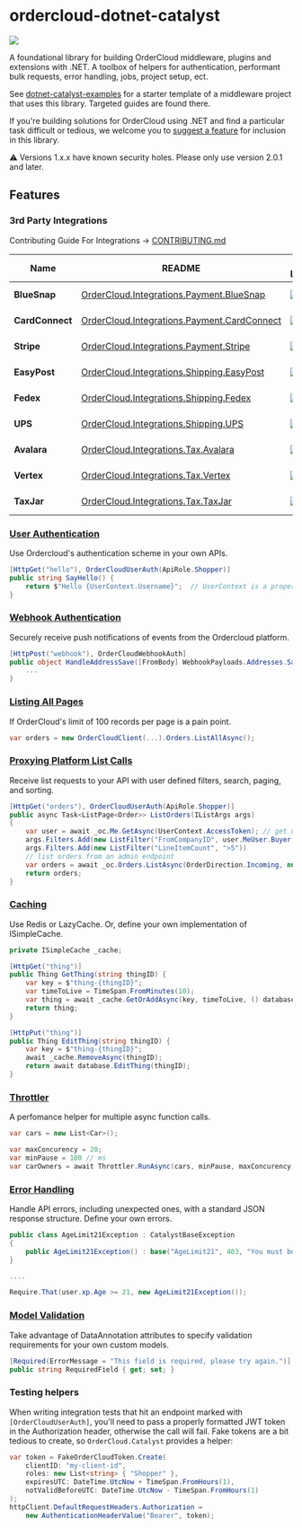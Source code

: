 # ordercloud-dotnet-catalyst

[![](https://img.shields.io/nuget/v/ordercloud-dotnet-catalyst.svg?maxAge=3600)](https://www.nuget.org/packages/ordercloud-dotnet-catalyst/)

A foundational library for building OrderCloud middleware, plugins and extensions with .NET. A toolbox of helpers for authentication, performant bulk requests, error handling, jobs, project setup, ect.    

See [dotnet-catalyst-examples](https://github.com/ordercloud-api/dotnet-catalyst-examples) for a starter template of a middleware project that uses this library. Targeted guides are found there.

If you're building solutions for OrderCloud using .NET and find a particular task difficult or tedious, we welcome you to [suggest a feature](https://github.com/ordercloud-api/ordercloud-dotnet-catalyst/issues/new) for inclusion in this library. 

:warning: Versions 1.x.x have known security holes. Please only use version 2.0.1 and later. 

## Features

### 3rd Party Integrations 

Contributing Guide For Integrations -> [CONTRIBUTING.md](./OrderCloud.Catalyst/Integrations/CONTRIBUTING.md)

| Name | README | Nuget Library | Contributed By | Interfaces |
| ------------- | ------------- | ------------- | ------------- | ------------- |
| **BlueSnap** | [OrderCloud.Integrations.Payment.BlueSnap](./OrderCloud.Integrations.Payment.BlueSnap) | [![](https://img.shields.io/nuget/v/OrderCloud.Integrations.Payment.BlueSnap.svg?maxAge=3600)](https://www.nuget.org/packages/OrderCloud.Integrations.Payment.BlueSnap) | OrderCloud Team | [`ICreditCardProcessor`](./OrderCloud.Catalyst/Integrations/Interfaces/ICreditCardProcessor.cs), `ICreditCardSaver`
| **CardConnect** | [OrderCloud.Integrations.Payment.CardConnect](./OrderCloud.Integrations.Payment.CardConnect) | [![](https://img.shields.io/nuget/v/OrderCloud.Integrations.Payment.CardConnect.svg?maxAge=3600)](https://www.nuget.org/packages/OrderCloud.Integrations.Payment.CardConnect) | OrderCloud Team | [`ICreditCardProcessor`](./OrderCloud.Catalyst/Integrations/Interfaces/ICreditCardProcessor.cs), `ICreditCardSaver`
| **Stripe** | [OrderCloud.Integrations.Payment.Stripe](./OrderCloud.Integrations.Payment.Stripe) | [![](https://img.shields.io/nuget/v/OrderCloud.Integrations.Payment.Stripe.svg?maxAge=3600)](https://www.nuget.org/packages/OrderCloud.Integrations.Payment.Stripe) | OrderCloud Team | [`ICreditCardProcessor`](./OrderCloud.Catalyst/Integrations/Interfaces/ICreditCardProcessor.cs), `ICreditCardSaver`
| **EasyPost** | [OrderCloud.Integrations.Shipping.EasyPost](./OrderCloud.Integrations.Shipping.EasyPost) | [![](https://img.shields.io/nuget/v/OrderCloud.Integrations.Shipping.EasyPost.svg?maxAge=3600)](https://www.nuget.org/packages/OrderCloud.Integrations.Shipping.EasyPost) | OrderCloud Team | `IShippingRatesCalculator`
| **Fedex** | [OrderCloud.Integrations.Shipping.Fedex](./OrderCloud.Integrations.Shipping.Fedex) | [![](https://img.shields.io/nuget/v/OrderCloud.Integrations.Shipping.Fedex.svg?maxAge=3600)](https://www.nuget.org/packages/OrderCloud.Integrations.Shipping.Fedex) | OrderCloud Team | `IShippingRatesCalculator`
| **UPS** | [OrderCloud.Integrations.Shipping.UPS](./OrderCloud.Integrations.Shipping.UPS) | [![](https://img.shields.io/nuget/v/OrderCloud.Integrations.Shipping.UPS.svg?maxAge=3600)](https://www.nuget.org/packages/OrderCloud.Integrations.Shipping.UPS) | OrderCloud Team | `IShippingRatesCalculator`
| **Avalara** | [OrderCloud.Integrations.Tax.Avalara](./OrderCloud.Integrations.Tax.Avalara) | [![](https://img.shields.io/nuget/v/OrderCloud.Integrations.Tax.Avalara.svg?maxAge=3600)](https://www.nuget.org/packages/OrderCloud.Integrations.Tax.Avalara) | OrderCloud Team | `ITaxCalculator`, `ITaxCodeProvider`
| **Vertex** | [OrderCloud.Integrations.Tax.Vertex](./OrderCloud.Integrations.Tax.Vertex) | [![](https://img.shields.io/nuget/v/OrderCloud.Integrations.Tax.Vertex.svg?maxAge=3600)](https://www.nuget.org/packages/OrderCloud.Integrations.Tax.Vertex) | OrderCloud Team | `ITaxCalculator`
| **TaxJar** | [OrderCloud.Integrations.Tax.TaxJar](./OrderCloud.Integrations.Tax.TaxJar) | [![](https://img.shields.io/nuget/v/OrderCloud.Integrations.Tax.TaxJar.svg?maxAge=3600)](https://www.nuget.org/packages/OrderCloud.Integrations.Tax.TaxJar) | OrderCloud Team | `ITaxCalculator`, `ITaxCodeProvider`

### [User Authentication](https://github.com/ordercloud-api/ordercloud-dotnet-catalyst/tree/dev/OrderCloud.Catalyst/Auth/UserAuth)

Use Ordercloud's authentication scheme in your own APIs.

```c#
[HttpGet("hello"), OrderCloudUserAuth(ApiRole.Shopper)]
public string SayHello() {
    return $"Hello {UserContext.Username}";  // UserContext is a property on CatalystController
}
```

### [Webhook Authentication](https://github.com/ordercloud-api/ordercloud-dotnet-catalyst/tree/dev/OrderCloud.Catalyst/Auth/WebhookAuth)

Securely receive push notifications of events from the Ordercloud platform.

```c#
[HttpPost("webhook"), OrderCloudWebhookAuth]
public object HandleAddressSave([FromBody] WebhookPayloads.Addresses.Save<MyConfigData> payload) {
    ...
}
```

### [Listing All Pages](./OrderCloud.Catalyst/DataMovement/ListAllAsync)

If OrderCloud's limit of 100 records per page is a pain point.

```c#
var orders = new OrderCloudClient(...).Orders.ListAllAsync();
```

### [Proxying Platform List Calls](https://github.com/ordercloud-api/ordercloud-dotnet-catalyst/tree/dev/OrderCloud.Catalyst/Models/ListOptions)

Receive list requests to your API with user defined filters, search, paging, and sorting.
```c#
[HttpGet("orders"), OrderCloudUserAuth(ApiRole.Shopper)]
public async Task<ListPage<Order>> ListOrders(IListArgs args)
{
    var user = await _oc.Me.GetAsync(UserContext.AccessToken); // get user details
    args.Filters.Add(new ListFilter("FromCompanyID", user.MeUser.Buyer.ID)) // filter using the user's buyer organization ID 
    args.Filters.Add(new ListFilter("LineItemCount", ">5"))
    // list orders from an admin endpoint
    var orders = await _oc.Orders.ListAsync(OrderDirection.Incoming, null, null, null, null, args); // apply list args with an extension version of ListAsync()
    return orders;
}
```

### [Caching](https://github.com/ordercloud-api/ordercloud-dotnet-catalyst/tree/dev/OrderCloud.Catalyst/DataMovement/Caching)

Use Redis or LazyCache. Or, define your own implementation of ISimpleCache.

```c#
private ISimpleCache _cache;

[HttpGet("thing")]
public Thing GetThing(string thingID) {
    var key = $"thing-{thingID}";
    var timeToLive = TimeSpan.FromMinutes(10);
    var thing = await _cache.GetOrAddAsync(key, timeToLive, () database.GetThing(thingID));
    return thing;
}

[HttpPut("thing")]
public Thing EditThing(string thingID) {
    var key = $"thing-{thingID}";
    await _cache.RemoveAsync(thingID);
    return await database.EditThing(thingID);
}
```

### [Throttler](https://github.com/ordercloud-api/ordercloud-dotnet-catalyst/tree/dev/OrderCloud.Catalyst/DataMovement/Throttler) 

A perfomance helper for multiple async function calls.

```c# 
var cars = new List<Car>();

var maxConcurency = 20;
var minPause = 100 // ms
var carOwners = await Throttler.RunAsync(cars, minPause, maxConcurency, car => apiClient.GetCarOwner(car.ID);
```

### [Error Handling](https://github.com/ordercloud-api/ordercloud-dotnet-catalyst/tree/dev/OrderCloud.Catalyst/Errors)

Handle API errors, including unexpected ones, with a standard JSON response structure. Define your own errors.

```c#
public class AgeLimit21Exception : CatalystBaseException
{
    public AgeLimit21Exception() : base("AgeLimit21", 403, "You must be 21 years of age or older to buy this product.") { }
}

....

Require.That(user.xp.Age >= 21, new AgeLimit21Exception());
```

### [Model Validation](https://github.com/ordercloud-api/ordercloud-dotnet-catalyst/tree/dev/tests/OrderCloud.Catalyst.TestApi/Controllers/ModelValidation)

Take advantage of DataAnnotation attributes to specify validation requirements for your own custom models.

```c#
[Required(ErrorMessage = "This field is required, please try again.")]
public string RequiredField { get; set; }
```

### Testing helpers

When writing integration tests that hit an endpoint marked with `[OrderCloudUserAuth]`, you'll need to pass a properly formatted JWT token in the Authorization header, otherwise the call will fail. Fake tokens are a bit tedious to create, so `OrderCloud.Catalyst` provides a helper: 

```c#
var token = FakeOrderCloudToken.Create(
    clientID: "my-client-id", 
    roles: new List<string> { "Shopper" },
    expiresUTC: DateTime.UtcNow + TimeSpan.FromHours(1),
    notValidBeforeUTC: DateTime.UtcNow - TimeSpan.FromHours(1)
);
httpClient.DefaultRequestHeaders.Authorization =
    new AuthenticationHeaderValue("Bearer", token);
```
